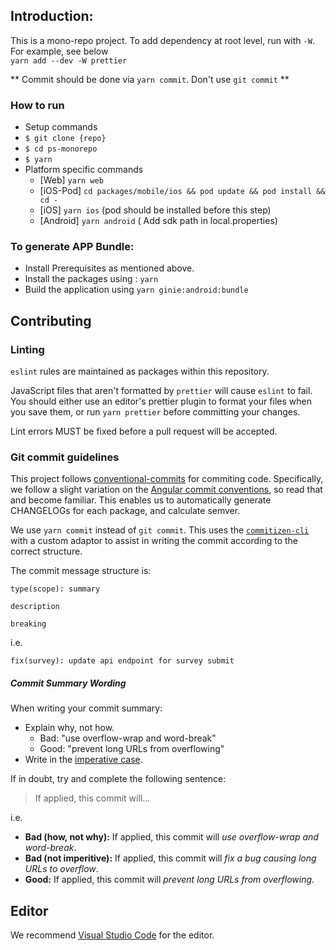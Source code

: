## Introduction:

This is a mono-repo project. To add dependency at root level, run with `-W`. For example, see below  
`yarn add --dev -W prettier`

** Commit should be done via `yarn commit`. Don't use `git commit` **

### How to run

- Setup commands
- `$ git clone {repo}`
- `$ cd ps-monorepo`
- `$ yarn`
- Platform specific commands
  - [Web] `yarn web`
  - [iOS-Pod] `cd packages/mobile/ios && pod update && pod install && cd -`
  - [iOS] `yarn ios` (pod should be installed before this step)
  - [Android] `yarn android` ( Add sdk path in local.properties)

### To generate APP Bundle:

- Install Prerequisites as mentioned above.
- Install the packages using : `yarn`
- Build the application using `yarn ginie:android:bundle`

## Contributing

### Linting

`eslint` rules are maintained as packages within this repository.

JavaScript files that aren't formatted by `prettier` will cause `eslint` to fail. You should either use an editor's prettier plugin to format your files when you save them, or run `yarn prettier` before committing your changes.

Lint errors MUST be fixed before a pull request will be accepted.

### Git commit guidelines

This project follows [conventional-commits](https://conventionalcommits.org) for commiting code. Specifically, we follow a slight variation on the [Angular commit conventions](https://github.com/angular/angular.js/blob/31fb6fa6db826d90b9268997b5d1e3b8b0ae010a/DEVELOPERS.md#commits), so read that and become familiar. This enables us to automatically generate CHANGELOGs for each package, and calculate semver.

We use `yarn commit` instead of `git commit`. This uses the [`commitizen-cli`](https://github.com/commitizen/cz-cli) with a custom adaptor to assist in writing the commit according to the correct structure.

The commit message structure is:

```
type(scope): summary

description

breaking
```

i.e.

```
fix(survey): update api endpoint for survey submit

```

##### Commit Summary Wording

When writing your commit summary:

- Explain why, not how.
  - Bad: "use overflow-wrap and word-break"
  - Good: "prevent long URLs from overflowing"
- Write in the [imperative case](https://chris.beams.io/posts/git-commit/#imperative).

If in doubt, try and complete the following sentence:

> If applied, this commit will...

i.e.

- **Bad (how, not why):** If applied, this commit will _use overflow-wrap and word-break_.
- **Bad (not imperitive):** If applied, this commit will _fix a bug causing long URLs to overflow_.
- **Good:** If applied, this commit will _prevent long URLs from overflowing_.

## Editor

We recommend [Visual Studio Code](https://code.visualstudio.com/) for the editor.
